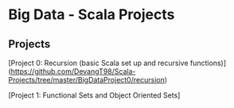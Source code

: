 # Big Data - Scala Projects


## Projects


[Project 0: Recursion (basic Scala set up and recursive functions)] (https://github.com/DevangT98/Scala-Projects/tree/master/BigDataProject0/recursion)

[Project 1: Functional Sets and Object Oriented Sets]